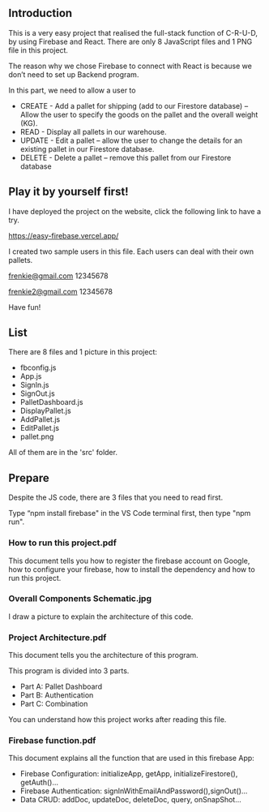 ## Introduction
This is a very easy project that realised the full-stack function of C-R-U-D, by using Firebase and React. There are only 8 JavaScript files and 1 PNG file in this project. 

The reason why we chose Firebase to connect with React is because we don’t 
need to set up Backend program.  

In this part, we need to allow a user to 
- CREATE - Add a pallet for shipping (add to our Firestore database) – Allow the user to specify the goods on the pallet and the overall weight (KG). 
- READ - Display all pallets in our warehouse.  
- UPDATE - Edit a pallet – allow the user to change the details for an existing pallet in our Firestore database. 
- DELETE - Delete a pallet – remove this pallet from our Firestore database 


## Play it by yourself first!
I have deployed the project on the website, click the following link to have a try.

https://easy-firebase.vercel.app/

I created two sample users in this file.
Each users can deal with their own pallets.

frenkie@gmail.com 12345678

frenkie2@gmail.com 12345678

Have fun!

## List
There are 8 files and 1 picture in this project:

- fbconfig.js
- App.js
- SignIn.js
- SignOut.js
- PalletDashboard.js
- DisplayPallet.js
- AddPallet.js
- EditPallet.js
- pallet.png

All of them are in the 'src' folder.

## Prepare
Despite the JS code, there are 3 files that you need to read first.

Type “npm install firebase" in the VS Code terminal first, then type "npm run". 

### How to run this project.pdf

This document tells you how to register the firebase account on Google, 
how to configure your firebase, how to install the dependency and
how to run this project.

### Overall Components Schematic.jpg

I draw a picture to explain the architecture of this code.

### Project Architecture.pdf
 
This document tells you the architecture of this program.

This program is divided into 3 parts.

- Part A: Pallet Dashboard
- Part B: Authentication
- Part C: Combination

You can understand how this project works after reading this file.

### Firebase function.pdf
 
This document explains all the function that are used in this firebase App:

- Firebase Configuration: initializeApp, getApp, initializeFirestore(), getAuth()...
- Firebase Authentication: signInWithEmailAndPassword(),signOut()...
- Data CRUD: addDoc, updateDoc, deleteDoc, query, onSnapShot...



